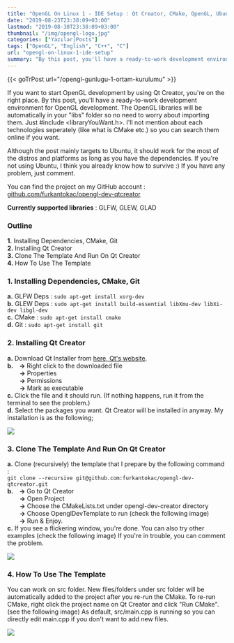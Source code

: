 ```yaml
---
title: "OpenGL On Linux 1 - IDE Setup : Qt Creator, CMake, OpenGL, Ubuntu"
date: "2019-08-23T23:38:09+03:00"
lastmod: "2019-08-30T23:38:09+03:00"
thumbnail: "/img/opengl-logo.jpg"
categories: ["Yazılar|Posts"]
tags: ["OpenGL", "English", "C++", "C"]
url: "opengl-on-linux-1-ide-setup"
summary: "By this post, you'll have a ready-to-work development environment for OpenGL development. The OpenGL libraries will be automatically in your libs folder so no need to worry about importing them. Just #include &lt;libraryYouWant.h>."
---
```


{{< goTrPost url="/opengl-gunlugu-1-ortam-kurulumu" >}} <br>

If you want to start OpenGL development by using Qt Creator, you're on the right place. By this post, you'll have a ready-to-work development environment for OpenGL development. The OpenGL libraries will be automatically in your "libs" folder so no need to worry about importing them. Just #include &lt;libraryYouWant.h>. I'll not mention about each technologies seperately (like what is CMake etc.) so you can search them online if you want.

Although the post mainly targets to Ubuntu, it should work for the most of the distros and platforms as long as you have the dependencies. If you're not using Ubuntu, I think you already know how to survive :) If you have any problem, just comment.

You can find the project on my GitHub account : [github.com/furkantokac/opengl-dev-qtcreator](https://github.com/furkantokac/opengl-dev-qtcreator)

**Currently supported libraries** : GLFW, GLEW, GLAD


### Outline

**1.** Installing Dependencies, CMake, Git <br>
**2.** Installing Qt Creator <br>
**3.** Clone The Template And Run On Qt Creator <br>
**4.** How To Use The Template


### 1. Installing Dependencies, CMake, Git

**a.** GLFW Deps : `sudo apt-get install xorg-dev` <br>
**b.** GLEW Deps : `sudo apt-get install build-essential libXmu-dev libXi-dev libgl-dev` <br>
**c.** CMake : `sudo apt-get install cmake` <br>
**d.** Git : `sudo apt-get install git`


### 2. Installing Qt Creator

**a.** Download Qt Installer from <a href="https://www.qt.io/download-qt-installer">here, Qt's website</a>. <br>
**b.**&emsp;**->** Right click to the downloaded file <br>
&emsp;&emsp;**->** Properties <br>
&emsp;&emsp;**->** Permissions <br>
&emsp;&emsp;**->** Mark as executable <br>
**c.** Click the file and it should run. (If nothing happens, run it from the terminal to see the problem.) <br>
**d.** Select the packages you want. Qt Creator will be installed in anyway. My installation is as the following;

![ ](/img/qt-installation-packages.png#center)


### 3. Clone The Template And Run On Qt Creator

**a.** Clone (recursively) the template that I prepare by the following command : <br>`git clone --recursive git@github.com:furkantokac/opengl-dev-qtcreator.git` <br>
**b.**&emsp;**->** Go to Qt Creator <br>
&emsp;&emsp;**->** Open Project <br>
&emsp;&emsp;**->** Choose the CMakeLists.txt under opengl-dev-creator directory <br>
&emsp;&emsp;**->** Choose OpenglDevTemplate to run (check the following image) <br>
&emsp;&emsp;**->** Run & Enjoy. <br>
**c.** If you see a flickering window, you're done. You can also try other examples (check the following image) If you're in trouble, you can comment the problem.

![ ](/img/qtcreator-run-glfw-examples.png#center)


### 4. How To Use The Template

You can work on src folder. New files/folders under src folder will be automatically added to the project after you re-run the CMake. To re-run CMake, right click the project name on Qt Creator and click "Run CMake". (see the following image) As default, src/main.cpp is running so you can directly edit main.cpp if you don't want to add new files.

![ ](/img/qtcreator-run-cmake.png#center)
